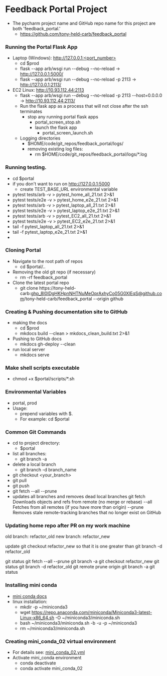 # Feedback Portal Project

* The pycharm project name and GitHub repo name for this project are both 'feedback_portal.'
  * https://github.com/tony-held-carb/feedback_portal

### Running the Portal Flask App
* Laptop (Windows): http://127.0.0.1:<port_number>
    * cd $prod
    * flask --app arb/wsgi run --debug --no-reload          -> http://127.0.0.1:5000/
    * flask --app arb/wsgi run --debug --no-reload -p 2113  -> http://127.0.0.1:2113/  
* EC2 Linux: http://10.93.112.44:2113
  * flask --app arb/wsgi run --debug --no-reload -p 2113 --host=0.0.0.0     -> http://10.93.112.44:2113/
  * Run the flask app as a process that will not close after the ssh terminates
    * stop any running portal flask apps
        * portal_screen_stop.sh
      * launch the flask app
        * portal_screen_launch.sh
  * Logging directories
    * $HOME/code/git_repos/feedback_portal/logs/
    * removing existing log files:
      * rm $HOME/code/git_repos/feedback_portal/logs/*.log

### Running testing.
  * cd $portal
  * if you don't want to run on http://127.0.0.1:5000
    * create TEST_BASE_URL environmental variable
  * pytest tests/arb -v  > pytest_home_all_21.txt 2>&1
  * pytest tests/e2e -v  > pytest_home_e2e_21.txt 2>&1
  * pytest tests/arb -v  > pytest_laptop_all_21.txt 2>&1
  * pytest tests/e2e -v  > pytest_laptop_e2e_21.txt 2>&1
  * pytest tests/arb -v  > pytest_EC2_all_21.txt 2>&1
  * pytest tests/e2e -v  > pytest_EC2_e2e_21.txt 2>&1
  * tail -f pytest_laptop_all_21.txt 2>&1
  * tail -f pytest_laptop_e2e_21.txt 2>&1
  * 
### Cloning Portal
* Navigate to the root path of repos
  * cd $portal/..
* Removing the old git repo (if necessary)
  * rm -rf feedback_portal
* Clone the latest portal repo
  * git clone https://tony-held-carb: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@github.com/tony-held-carb/feedback_portal  --origin github

### Creating & Pushing documentation site to GitHub
* making the docs
  * cd $prod
  * mkdocs build --clean > mkdocs_clean_build.txt 2>&1
* Pushing to GitHub docs
  * mkdocs gh-deploy --clean
* run local server
  * mkdocs serve

### Make shell scripts executable
  * chmod +x $portal/scripts/*.sh

### Environmental Variables
  * portal, prod
  * Usage: 
    * prepend variables with $.  
    * For example: cd $portal

### Common Git Commands
  * cd to project directory:
    * $portal
  * list all branches:
    * git branch -a
  * delete a local branch
    * git branch -d branch_name
  * git checkout <your_branch>
  * git pull
  * git push
  * git fetch --all --prune 
  * updates all branches and removes dead local branches
        git fetch   Downloads objects and refs from remote (no merge or rebase)
        --all       Fetches from all remotes (if you have more than origin)
        --prune     Removes stale remote-tracking branches that no longer exist on GitHub

### Updating home repo after PR on my work machine
old branch: refactor_old
new branch: refactor_new

update                            git checkout refactor_new
so that it is one greater than    git branch -d refactor_old

git status
git fetch --all --prune
git branch -a
git checkout refactor_new
git status
git branch -d refactor_old
git remote prune origin
git branch -a
git status

### Installing mini conda
  * [mini conda docs](https://docs.conda.io/projects/conda/en/latest/user-guide/install/linux.html)
  * linux installation:
    * mkdir -p ~/miniconda3
    * wget https://repo.anaconda.com/miniconda/Miniconda3-latest-Linux-x86_64.sh -O ~/miniconda3/miniconda.sh
    * bash ~/miniconda3/miniconda.sh -b -u -p ~/miniconda3
    * rm ~/miniconda3/miniconda.sh

### Creating mini_conda_02 virtual environment
  * For details see: [mini_conda_02.yml](admin/mini_conda_02.yml) 
* Activate mini_conda environment
  * conda deactivate
  * conda activate mini_conda_02
